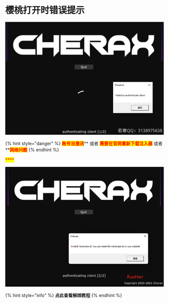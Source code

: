 # 樱桃打开时错误提示

![](<../../.gitbook/assets/image (46).png>)

{% hint style="danger" %}
<mark style="color:red;">**账号没激活**</mark>** 或者 **<mark style="color:red;">**需要在官网重新下载注入器**</mark>** 或者 **<mark style="color:red;">**网络问题**</mark>
{% endhint %}

<mark style="color:red;">****</mark>

![](<../../.gitbook/assets/image (22).png>)

{% hint style="info" %}
**点此查看解绑教程**
{% endhint %}
